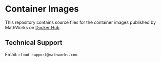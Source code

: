# Container Images

This repository contains source files for the container images published by MathWorks on [Docker Hub](https://hub.docker.com/orgs/mathworks/repositories).

## Technical Support
Email: `cloud-support@mathworks.com`
